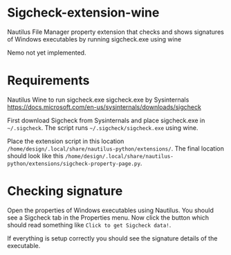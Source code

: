 # Sigcheck-extension-wine
Nautilus File Manager property extension that checks and shows signatures of Windows executables by running sigcheck.exe using wine

Nemo not yet implemented.

# Requirements
Nautilus
Wine to run sigcheck.exe
sigcheck.exe by Sysinternals https://docs.microsoft.com/en-us/sysinternals/downloads/sigcheck

First download Sigcheck from Sysinternals and place sigcheck.exe in `~/.sigcheck`. The script runs `~/.sigcheck/sigcheck.exe` using wine.

Place the extension script in this location `/home/design/.local/share/nautilus-python/extensions/`. The final location should look like this `/home/design/.local/share/nautilus-python/extensions/sigcheck-property-page.py`.

# Checking signature
Open the properties of Windows executables using Nautilus. You should see a Sigcheck tab in the Properties menu. Now click the button which should read something like `Click to get Sigcheck data!`.

If everything is setup correctly you should see the signature details of the executable.
